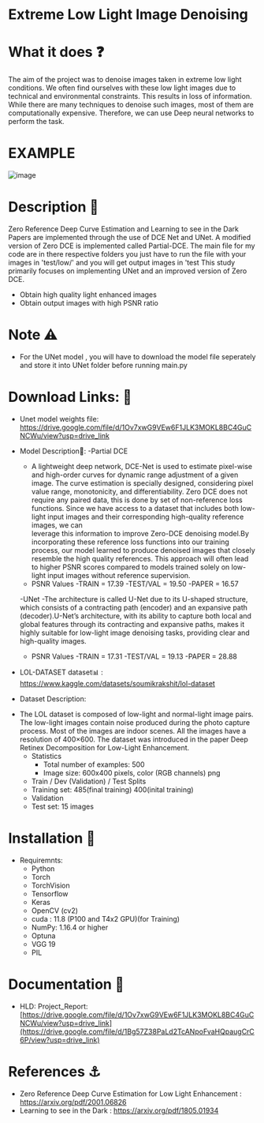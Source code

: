 # Extreme Low Light Image Denoising  
# What it does ❓
The aim of the project was to denoise images taken in extreme low light conditions. We often find ourselves with these low light images due to technical and environmental constraints. This results in loss of information. While there are many techniques to denoise such images, most of them are computationally expensive. Therefore, we can use Deep neural networks to perform the task. 
# EXAMPLE 
![image](https://github.com/lazy-insomaniac/Extreme-Low-Light-Image-Denoising/assets/114395022/e5badc61-90ca-4bba-9112-ef6c09625917)
# Description 📝
Zero Reference Deep Curve Estimation and Learning to see in the Dark Papers are implemented through the use of DCE Net and UNet. A modified version of Zero DCE is implemented called Partial-DCE.
The main file for my code are in there respective folders you just have to run the file with your images in 'test/low/' and you will get output images in 'test
This study primarily focuses on implementing UNet and an  improved version of Zero DCE.
-	Obtain high quality light enhanced images  
-	Obtain output images with high PSNR ratio

# Note ⚠️
- For the UNet model , you will have to download the model file seperately and store it into UNet folder before running main.py

# Download Links: 🔗
* Unet model weights file: https://drive.google.com/file/d/1Ov7xwG9VEw6F1JLK3MOKL8BC4GuCNCWu/view?usp=drive_link 
* Model Description🤖:
  -Partial DCE
    -  A lightweight deep network, DCE-Net is used to estimate pixel-wise and high-order curves for dynamic range adjustment of a given 
      image. The curve estimation is specially designed, considering pixel value range, monotonicity, and differentiability. Zero DCE does not require any paired 
      data, this is done by set of non-reference loss functions. Since we have access to a dataset that includes both low-light input images and  their corresponding high-quality reference images, we can        
      leverage this information to improve Zero-DCE denoising model.By incorporating these reference loss functions into our training process, our model learned to produce denoised images that closely resemble
      the high quality references. This approach will often lead to higher PSNR scores compared to models trained solely on low-light input images without reference supervision.
    - PSNR Values 
      -TRAIN = 17.39
      -TEST/VAL = 19.50
      -PAPER = 16.57     

  -UNet
    -The architecture is called U-Net due to its U-shaped structure, which consists of a contracting path (encoder) and an expansive path (decoder).U-Net’s architecture, with its ability to capture both local and      global features through its contracting and expansive paths, makes it highly suitable for low-light image denoising tasks, providing clear and high-quality images.
    - PSNR Values 
      -TRAIN = 17.31
      -TEST/VAL = 19.13
      -PAPER = 28.88
* LOL-DATASET dataset📊 : https://www.kaggle.com/datasets/soumikrakshit/lol-dataset
* Dataset Description:
- The LOL dataset is composed of  low-light and normal-light image pairs. The low-light images contain noise produced during the photo capture process. Most of the images are indoor scenes. All the images have a resolution of 400×600. The dataset was introduced in the paper Deep Retinex Decomposition for Low-Light Enhancement.
  - Statistics 
    - Total number of examples: 500 
    - Image size: 600x400 pixels, color (RGB channels) png
  - Train / Dev (Validation) / Test Splits
  - Training set: 485(final training)  400(inital training)
  - Validation
  - Test set: 15 images

# Installation 🔧
  - Requiremnts:
    - Python 
    - Torch 
    - TorchVision
    - Tensorflow
    - Keras
    - OpenCV (cv2)
    -  cuda : 11.8 (P100 and T4x2 GPU)(for Training)
    -  NumPy: 1.16.4 or higher
    - Optuna
    - VGG 19
    - PIL

# Documentation 📑
 - HLD: Project_Report: [https://drive.google.com/file/d/1Ov7xwG9VEw6F1JLK3MOKL8BC4GuCNCWu/view?usp=drive_link](https://drive.google.com/file/d/1Bg57Z38PaLd2TcANpoFvaHQpaugCrC6P/view?usp=drive_link)

# References ⚓
 - Zero Reference Deep Curve Estimation for Low Light Enhancement : https://arxiv.org/pdf/2001.06826
 - Learning to see in the Dark :  https://arxiv.org/pdf/1805.01934 
